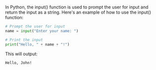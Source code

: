 In Python, the input() function is used to prompt the user for input and return the input as a string. Here's an example of how to use the input() function:

```python
# Prompt the user for input
name = input("Enter your name: ")

# Print the input
print("Hello, " + name + "!")
```

This will output:

```Enter your name: John
Hello, John!
```